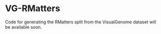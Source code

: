 # VG-RMatters
Code for generating the RMatters split from the VisualGenome dataset will be available soon.
